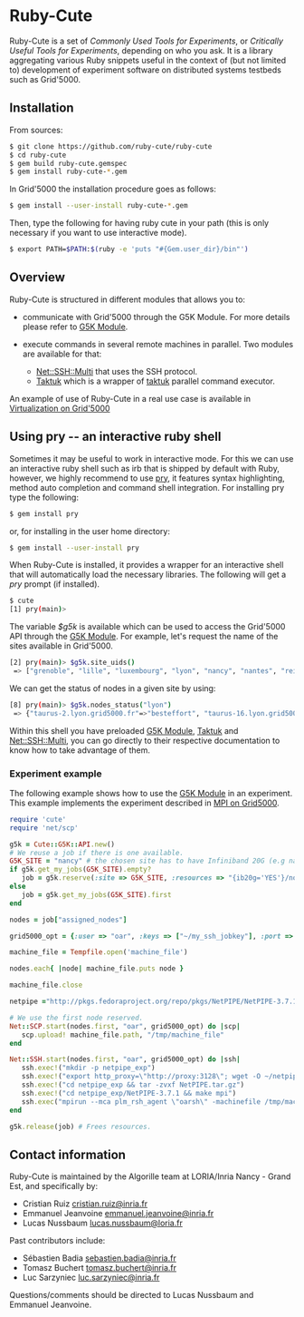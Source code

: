 # Ruby-Cute

Ruby-Cute is a set of *Commonly Used Tools for Experiments*, or *Critically
Useful Tools for Experiments*, depending on who you ask. It is a library
aggregating various Ruby snippets useful in the context of (but not limited to)
development of experiment software on distributed systems testbeds such as
Grid'5000.

## Installation

From sources:

```bash
$ git clone https://github.com/ruby-cute/ruby-cute
$ cd ruby-cute
$ gem build ruby-cute.gemspec
$ gem install ruby-cute-*.gem
```

In Grid'5000 the installation procedure goes as follows:

```bash
$ gem install --user-install ruby-cute-*.gem
```

Then, type the following for having ruby cute in your path (this is only necessary if you want to use interactive mode).

```bash
$ export PATH=$PATH:$(ruby -e 'puts "#{Gem.user_dir}/bin"')
```

## Overview

Ruby-Cute is structured in different modules that allows you to:

- communicate with Grid'5000 through the G5K Module. For more details please refer to
  [G5K Module](http://www.rubydoc.info/github/ruby-cute/ruby-cute/master/Cute/G5K/API).

- execute commands in several remote machines in parallel. Two modules are available for that:

    - [Net::SSH::Multi](http://www.rubydoc.info/github/ruby-cute/ruby-cute/master/Net/SSH/Multi) that uses the SSH protocol.
    - [Taktuk](http://www.rubydoc.info/github/ruby-cute/ruby-cute/master/Cute/TakTuk)
      which is a wrapper of [taktuk](http://taktuk.gforge.inria.fr) parallel command executor.

An example of use of Ruby-Cute in a real use case is available in
[Virtualization on Grid'5000](http://www.rubydoc.info/github/ruby-cute/ruby-cute/master/file/examples/g5k_exp_virt.rb)

## Using pry -- an interactive ruby shell

Sometimes it may be useful to work in interactive mode. For this we can use an interactive ruby shell such as irb that is shipped by default with
Ruby, however, we highly recommend to use [pry](http://pryrepl.org/), it features syntax highlighting, method auto completion and command shell integration.
For installing pry type the following:

```bash
$ gem install pry
```

or, for installing in the user home directory:

```bash
$ gem install --user-install pry
```

When Ruby-Cute is installed, it provides a wrapper for an interactive shell that will
automatically load the necessary libraries. The following will get a *pry* prompt (if installed).

```bash
$ cute
[1] pry(main)>
```

The variable *$g5k* is available which can be used to access the Grid'5000 API through the
[G5K Module](http://www.rubydoc.info/github/ruby-cute/ruby-cute/master/Cute/G5K/API). For example,
let's request the name of the sites available in Grid'5000.

```bash
[2] pry(main)> $g5k.site_uids()
 => ["grenoble", "lille", "luxembourg", "lyon", "nancy", "nantes", "reims", "rennes", "sophia", "toulouse"]
```

We can get the status of nodes in a given site by using:

```bash
[8] pry(main)> $g5k.nodes_status("lyon")
 => {"taurus-2.lyon.grid5000.fr"=>"besteffort", "taurus-16.lyon.grid5000.fr"=>"besteffort", "taurus-15.lyon.grid5000.fr"=>"besteffort", ...}
```

Within this shell you have preloaded [G5K Module](http://www.rubydoc.info/github/ruby-cute/ruby-cute/master/Cute/G5K/API),
[Taktuk](http://www.rubydoc.info/github/ruby-cute/ruby-cute/master/Cute/TakTuk) and
[Net::SSH::Multi](http://www.rubydoc.info/github/ruby-cute/ruby-cute/master/Net/SSH/Multi),
you can go directly to their respective documentation to know how to take advantage of them.

### Experiment example

The following example shows how to use the [G5K Module](http://www.rubydoc.info/github/ruby-cute/ruby-cute/master/Cute/G5K/API) in an experiment.
This example implements the experiment described in
[MPI on Grid5000](https://www.grid5000.fr/mediawiki/index.php/Run_MPI_On_Grid%275000#Setting_up_and_starting_Open_MPI_to_use_high_performance_interconnect).

```ruby
require 'cute'
require 'net/scp'

g5k = Cute::G5K::API.new()
# We reuse a job if there is one available.
G5K_SITE = "nancy" # the chosen site has to have Infiniband 20G (e.g nancy, grenoble)
if g5k.get_my_jobs(G5K_SITE).empty?
   job = g5k.reserve(:site => G5K_SITE, :resources => "{ib20g='YES'}/nodes=2/core=1",:walltime => '00:30:00', :keys => "~/my_ssh_jobkey" )
else
   job = g5k.get_my_jobs(G5K_SITE).first
end

nodes = job["assigned_nodes"]

grid5000_opt = {:user => "oar", :keys => ["~/my_ssh_jobkey"], :port => 6667 }

machine_file = Tempfile.open('machine_file')

nodes.each{ |node| machine_file.puts node }

machine_file.close

netpipe ="http://pkgs.fedoraproject.org/repo/pkgs/NetPIPE/NetPIPE-3.7.1.tar.gz/5f720541387be065afdefc81d438b712/NetPIPE-3.7.1.tar.gz"

# We use the first node reserved.
Net::SCP.start(nodes.first, "oar", grid5000_opt) do |scp|
   scp.upload! machine_file.path, "/tmp/machine_file"
end

Net::SSH.start(nodes.first, "oar", grid5000_opt) do |ssh|
   ssh.exec!("mkdir -p netpipe_exp")
   ssh.exec!("export http_proxy=\"http://proxy:3128\"; wget -O ~/netpipe_exp/NetPIPE.tar.gz #{netpipe}")
   ssh.exec!("cd netpipe_exp && tar -zvxf NetPIPE.tar.gz")
   ssh.exec!("cd netpipe_exp/NetPIPE-3.7.1 && make mpi")
   ssh.exec("mpirun --mca plm_rsh_agent \"oarsh\" -machinefile /tmp/machine_file ~/netpipe_exp/NetPIPE-3.7.1/NPmpi")
end

g5k.release(job) # Frees resources.
```

## Contact information

Ruby-Cute is maintained by the Algorille team at LORIA/Inria Nancy - Grand Est, and specifically by:

* Cristian Ruiz <cristian.ruiz@inria.fr>
* Emmanuel Jeanvoine <emmanuel.jeanvoine@inria.fr>
* Lucas Nussbaum <lucas.nussbaum@loria.fr>

Past contributors include:

* Sébastien Badia <sebastien.badia@inria.fr>
* Tomasz Buchert <tomasz.buchert@inria.fr>
* Luc Sarzyniec <luc.sarzyniec@inria.fr>

Questions/comments should be directed to Lucas Nussbaum and Emmanuel Jeanvoine.
